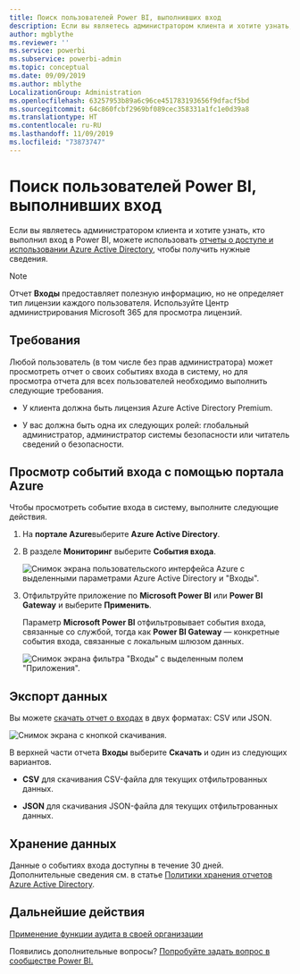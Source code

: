```yaml
---
title: Поиск пользователей Power BI, выполнивших вход
description: Если вы являетесь администратором клиента и хотите узнать, кто выполнил вход в Power BI, можете использовать отчеты о доступе и использовании Azure Active Directory, чтобы получить нужные сведения.
author: mgblythe
ms.reviewer: ''
ms.service: powerbi
ms.subservice: powerbi-admin
ms.topic: conceptual
ms.date: 09/09/2019
ms.author: mblythe
LocalizationGroup: Administration
ms.openlocfilehash: 63257953b89a6c96ce451783193656f9dfacf5bd
ms.sourcegitcommit: 64c860fcbf2969bf089cec358331a1fc1e0d39a8
ms.translationtype: HT
ms.contentlocale: ru-RU
ms.lasthandoff: 11/09/2019
ms.locfileid: "73873747"
---
```

# <a name="find-power-bi-users-that-have-signed-in"></a>Поиск пользователей Power BI, выполнивших вход

Если вы являетесь администратором клиента и хотите узнать, кто выполнил вход в Power BI, можете использовать [отчеты о доступе и использовании Azure Active Directory](/azure/active-directory/reports-monitoring/concept-sign-ins), чтобы получить нужные сведения.

> [!NOTE]
> Отчет **Входы** предоставляет полезную информацию, но не определяет тип лицензии каждого пользователя. Используйте Центр администрирования Microsoft 365 для просмотра лицензий.

## <a name="requirements"></a>Требования

Любой пользователь (в том числе без прав администратора) может просмотреть отчет о своих событиях входа в систему, но для просмотра отчета для всех пользователей необходимо выполнить следующие требования.

* У клиента должна быть лицензия Azure Active Directory Premium.

* У вас должна быть одна их следующих ролей: глобальный администратор, администратор системы безопасности или читатель сведений о безопасности.

## <a name="use-the-azure-portal-to-view-sign-ins"></a>Просмотр событий входа с помощью портала Azure

Чтобы просмотреть событие входа в систему, выполните следующие действия.

1. На **портале Azure**выберите **Azure Active Directory**.

1. В разделе **Мониторинг** выберите **События входа**.
   
    ![Снимок экрана пользовательского интерфейса Azure с выделенными параметрами Azure Active Directory и "Входы".](media/service-admin-access-usage/azure-portal-sign-ins.png)

1. Отфильтруйте приложение по **Microsoft Power BI** или **Power BI Gateway** и выберите **Применить**.

    Параметр **Microsoft Power BI** отфильтровывает события входа, связанные со службой, тогда как **Power BI Gateway** — конкретные события входа, связанные с локальным шлюзом данных.
   
    ![Снимок экрана фильтра "Входы" с выделенным полем "Приложения".](media/service-admin-access-usage/sign-in-filter.png)

## <a name="export-the-data"></a>Экспорт данных

Вы можете [скачать отчет о входах](/azure/active-directory/reports-monitoring/quickstart-download-sign-in-report) в двух форматах: CSV или JSON.

![Снимок экрана с кнопкой скачивания.](media/service-admin-access-usage/download-sign-in-data-csv.png)

В верхней части отчета **Входы** выберите **Скачать** и один из следующих вариантов.

* **CSV** для скачивания CSV-файла для текущих отфильтрованных данных.

* **JSON** для скачивания JSON-файла для текущих отфильтрованных данных.

## <a name="data-retention"></a>Хранение данных

Данные о событиях входа доступны в течение 30 дней. Дополнительные сведения см. в статье [Политики хранения отчетов Azure Active Directory](/azure/active-directory/reports-monitoring/reference-reports-data-retention).

## <a name="next-steps"></a>Дальнейшие действия

[Применение функции аудита в своей организации](service-admin-auditing.md)

Появились дополнительные вопросы? [Попробуйте задать вопрос в сообществе Power BI.](https://community.powerbi.com/)